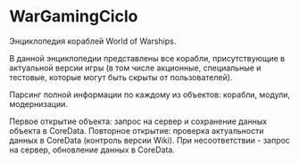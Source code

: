 # WarGamingCiclo
Энциклопедия кораблей World of Warships.

В данной энциклопедии представлены все корабли, присутствующие в актуальной версии игры 
(в том числе акционные, специальные и тестовые, которые могут быть скрыты от пользователей).

Парсинг полной информации по каждому из объектов: корабли, модули, модернизации.

Первое открытие объекта: запрос на сервер и сохранение данных объекта в CoreData. 
Повторное открытие: проверка актуальности данных в CoreData (контроль версии Wiki).
  При несоответствии - запрос на сервер, обновление данных в CoreData.
